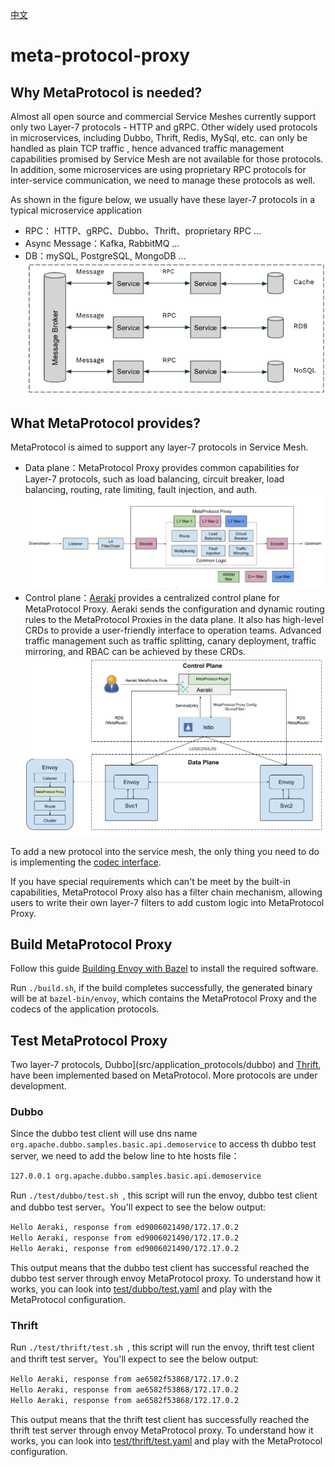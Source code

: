 [中文](README_ZH.md)

# meta-protocol-proxy

## Why MetaProtocol is needed?

Almost all open source and commercial Service Meshes currently support only two Layer-7 protocols - HTTP and gRPC. 
Other widely used protocols in microservices, including Dubbo, Thrift, Redis, MySql, etc. can only be handled as plain TCP traffic 
, hence advanced traffic management capabilities promised by Service Mesh are not available for those protocols. In addition, 
some microservices are using proprietary RPC protocols for inter-service communication, we need to manage these protocols as well.

As shown in the figure below, we usually have these layer-7 protocols in a typical microservice application

* RPC： HTTP、gRPC、Dubbo、Thrift、proprietary RPC ...
* Async Message：Kafka, RabbitMQ ...
* DB：mySQL, PostgreSQL, MongoDB ...
![](docs/image/microservices-l7-protocols.png)

## What MetaProtocol provides?

MetaProtocol is aimed to support any layer-7 protocols in Service Mesh. 
* Data plane：MetaProtocol Proxy provides common capabilities for Layer-7 protocols, such as load balancing, circuit breaker, load balancing, routing, rate limiting, fault injection, and auth.
  ![](docs/image/meta-protocol-proxy.png)
* Control plane：[Aeraki](https://github.com/aeraki-framework/aeraki) provides a centralized control plane for MetaProtocol Proxy. 
  Aeraki sends the configuration and dynamic routing rules to the MetaProtocol Proxies in the data plane. It also has high-level CRDs to 
  provide a user-friendly interface to operation teams. Advanced traffic management such as traffic splitting, canary deployment, traffic mirroring, and RBAC can be achieved by these CRDs.
  ![](docs/image/aeraki-meta-protocol.png)

To add a new protocol into the service mesh, the only thing you need to do is implementing the [codec interface](src/meta_protocol_proxy/codec/codec.h#L118).

If you have special requirements which can't be meet by the built-in capabilities, MetaProtocol Proxy also has a filter chain mechanism, 
allowing users to write their own layer-7 filters to add custom logic into MetaProtocol Proxy.

## Build MetaProtocol Proxy

Follow this guide [Building Envoy with Bazel](https://github.com/envoyproxy/envoy/blob/main/bazel/README.md) to install the required software.

Run  ```./build.sh```, if the build completes successfully, the generated binary will be at ```bazel-bin/envoy```, which contains 
the MetaProtocol Proxy and the codecs of the application protocols.

## Test MetaProtocol Proxy

Two layer-7 protocols, Dubbo](src/application_protocols/dubbo) and [Thrift](src/application_protocols/thrift
), have been implemented based on MetaProtocol. More protocols are under development.

### Dubbo
Since the dubbo test client will use dns name ```org.apache.dubbo.samples.basic.api.demoservice``` to access th dubbo test server, we need to
add the below line to hte hosts file：

```bash
127.0.0.1 org.apache.dubbo.samples.basic.api.demoservice
```

Run ```./test/dubbo/test.sh ```, this script will run the envoy, dubbo test client and dubbo test server。You'll expect to see the below output:

```bash
Hello Aeraki, response from ed9006021490/172.17.0.2
Hello Aeraki, response from ed9006021490/172.17.0.2
Hello Aeraki, response from ed9006021490/172.17.0.2
```

This output means that the dubbo test client has successful reached the dubbo test server through envoy MetaProtocol proxy. 
To understand how it works, you can look into [test/dubbo/test.yaml](test/dubbo/test.yaml) and play with the MetaProtocol configuration.

### Thrift

Run ```./test/thrift/test.sh ```, this script will run the envoy, thrift test client and thrift test server。You'll expect to see the below output:

```bash
Hello Aeraki, response from ae6582f53868/172.17.0.2
Hello Aeraki, response from ae6582f53868/172.17.0.2
Hello Aeraki, response from ae6582f53868/172.17.0.2
```

This output means that the thrift test client has successfully reached the thrift test server through envoy MetaProtocol proxy. 
To understand how it works, you can look into [test/thrift/test.yaml](test/thrift/test.yaml) and play with the MetaProtocol configuration. 